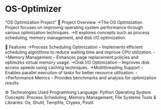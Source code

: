 # OS-Optimizer
"OS Optimization Project"
📌 Project Overview
->The OS Optimization Project focuses on improving operating system performance through various optimization techniques. ->It explores concepts such as process scheduling, memory management, and disk I/O optimization.

🚀 Features
->Process Scheduling Optimization – Implements efficient scheduling algorithms to reduce waiting time and improve CPU utilization. ->Memory Management – Enhances page replacement policies and optimizes virtual memory usage. ->Disk I/O Optimization – Improves disk access speeds using caching techniques. ->Multithreading Support – Enables parallel execution of tasks for better resource utilization. ->Performance Metrics – Provides benchmarks and analysis for optimization results.

⚙️ Technologies Used
Programming Language: Python
Operating System Concepts: Process Scheduling, Memory Management, File Systems
Tools & Libraries: Os, Shutil, Tempfile, Ctypes, Psutil
